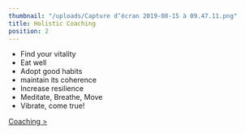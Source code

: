 ```yaml
---
thumbnail: "/uploads/Capture d’écran 2019-08-15 à 09.47.11.png"
title: Holistic Coaching
position: 2
---
```


- Find your vitality
- Eat well
- Adopt good habits
- maintain its coherence
- Increase resilience
- Meditate, Breathe, Move
- Vibrate, come true!

[Coaching >](/en/holistic-coaching)
